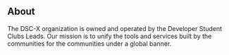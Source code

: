 ## About

The DSC-X organization is owned and operated by the Developer Student Clubs Leads. Our mission is to unify the tools and services built by the communities for the communities under a global banner.
